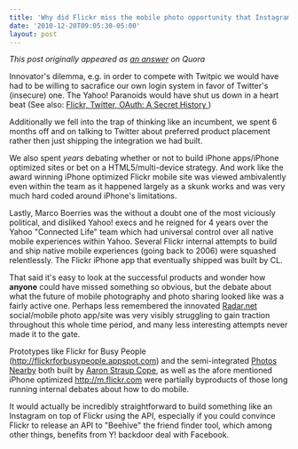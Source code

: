 ```yaml
---
title: 'Why did Flickr miss the mobile photo opportunity that Instagram and PicPlz are pursuing?'
date: '2010-12-20T09:05:30-05:00'
layout: post
---
```

<cite>This post originally appeared as [an answer](https://www.quora.com/Why-did-Flickr-miss-the-mobile-photo-opportunity-that-Instagram-and-picplz-are-pursuing/answer/Kellan-Elliott-McCrea?srid=po3) on Quora</cite>

Innovator's dilemma, e.g. in order to compete with Twitpic we would have had to be willing to sacrafice our own login system in favor of Twitter's (insecure) one. The Yahoo! Paranoids would have shut us down in a heart beat (See also: [Flickr, Twitter, OAuth: A Secret History
](https://laughingmeme.org/2009/07/01/flickr-twitter-oauth-a-secret-history/))

Additionally we fell into the trap of thinking like an incumbent, we spent 6 months off and on talking to Twitter about preferred product placement rather then just shipping the integration we had built.

We also spent *years* debating whether or not to build iPhone apps/iPhone optimized sites or bet on a HTML5/multi-device strategy. And work like the award winning iPhone optimized Flickr mobile site was viewed ambivalently even within the team as it happened largely as a skunk works and was very much hard coded around iPhone's limitations.

Lastly, Marco Boerries was the without a doubt one of the most viciously political, and disliked Yahoo! execs and he reigned for 4 years over the Yahoo "Connected Life" team which had universal control over all native mobile experiences within Yahoo.  Several Flickr internal attempts to build and ship native mobile experiences (going back to 2006) were squashed relentlessly. The Flickr iPhone app that eventually shipped was built by CL.

That said it's easy to look at the successful products and wonder how **anyone** could have missed something so obvious, but the debate about what the future of mobile photography and photo sharing looked like was a fairly active one. Perhaps less remembered the innovated [Radar.net](Radar.net) social/mobile photo app/site was very visibly struggling to gain traction throughout this whole time period, and many less interesting attempts never made it to the gate.

Prototypes like Flickr for Busy People (http://flickrforbusypeople.appspot.com) and the semi-integrated [Photos Nearby](http://www.flickr.com/nearby) both built by [Aaron Straup Cope](https://www.aaronstraupcope.com/), as well as the afore mentioned iPhone optimized http://m.flickr.com were partially byproducts of those long running internal debates about how to do mobile.

It would actually be incredibly straightforward to build something like an Instagram on top of Flickr using the API, especially if you could convince Flickr to release an API to "Beehive" the friend finder tool, which among other things, benefits from Y! backdoor deal with Facebook.